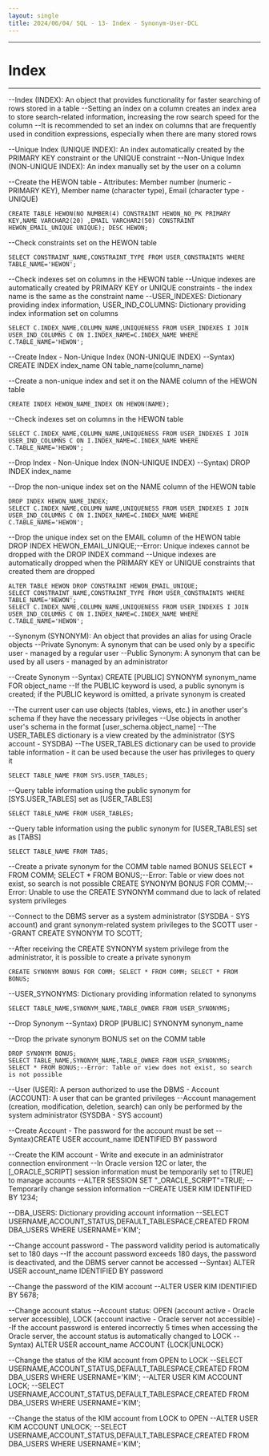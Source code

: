 ```yaml
---
layout: single
title: 2024/06/04/ SQL - 13- Index - Synonym-User-DCL
---
```

---
# Index
---
--Index (INDEX): An object that provides functionality for faster searching of rows stored in a table 
--Setting an index on a column creates an index area to store search-related information, increasing the row search speed for the column 
--It is recommended to set an index on columns that are frequently used in condition expressions, especially when there are many stored rows

--Unique Index (UNIQUE INDEX): An index automatically created by the PRIMARY KEY constraint or the UNIQUE constraint 
--Non-Unique Index (NON-UNIQUE INDEX): An index manually set by the user on a column

--Create the HEWON table - Attributes: Member number (numeric - PRIMARY KEY), Member name (character type), Email (character type - UNIQUE)
```
CREATE TABLE HEWON(NO NUMBER(4) CONSTRAINT HEWON_NO_PK PRIMARY KEY,NAME VARCHAR2(20) ,EMAIL VARCHAR2(50) CONSTRAINT HEWON_EMAIL_UNIQUE UNIQUE); DESC HEWON;
```

--Check constraints set on the HEWON table 
```
SELECT CONSTRAINT_NAME,CONSTRAINT_TYPE FROM USER_CONSTRAINTS WHERE TABLE_NAME='HEWON';
```

--Check indexes set on columns in the HEWON table 
--Unique indexes are automatically created by PRIMARY KEY or UNIQUE constraints - the index name is the same as the constraint name 
--USER_INDEXES: Dictionary providing index information, USER_IND_COLUMNS: Dictionary providing index information set on columns 
```
SELECT C.INDEX_NAME,COLUMN_NAME,UNIQUENESS FROM USER_INDEXES I JOIN USER_IND_COLUMNS C ON I.INDEX_NAME=C.INDEX_NAME WHERE C.TABLE_NAME='HEWON';
```

--Create Index - Non-Unique Index (NON-UNIQUE INDEX) 
--Syntax) CREATE INDEX index_name ON table_name(column_name)

--Create a non-unique index and set it on the NAME column of the HEWON table 
```
CREATE INDEX HEWON_NAME_INDEX ON HEWON(NAME);
```

--Check indexes set on columns in the HEWON table
```
SELECT C.INDEX_NAME,COLUMN_NAME,UNIQUENESS FROM USER_INDEXES I JOIN USER_IND_COLUMNS C ON I.INDEX_NAME=C.INDEX_NAME WHERE C.TABLE_NAME='HEWON';
```

--Drop Index - Non-Unique Index (NON-UNIQUE INDEX)
--Syntax) DROP INDEX index_name

--Drop the non-unique index set on the NAME column of the HEWON table
```
DROP INDEX HEWON_NAME_INDEX; 
SELECT C.INDEX_NAME,COLUMN_NAME,UNIQUENESS FROM USER_INDEXES I JOIN USER_IND_COLUMNS C ON I.INDEX_NAME=C.INDEX_NAME WHERE C.TABLE_NAME='HEWON';
```

--Drop the unique index set on the EMAIL column of the HEWON table 
DROP INDEX HEWON_EMAIL_UNIQUE;--Error: Unique indexes cannot be dropped with the DROP INDEX command 
--Unique indexes are automatically dropped when the PRIMARY KEY or UNIQUE constraints that created them are dropped
```
ALTER TABLE HEWON DROP CONSTRAINT HEWON_EMAIL_UNIQUE; 
SELECT CONSTRAINT_NAME,CONSTRAINT_TYPE FROM USER_CONSTRAINTS WHERE TABLE_NAME='HEWON';
SELECT C.INDEX_NAME,COLUMN_NAME,UNIQUENESS FROM USER_INDEXES I JOIN USER_IND_COLUMNS C ON I.INDEX_NAME=C.INDEX_NAME WHERE C.TABLE_NAME='HEWON';
```

--Synonym (SYNONYM): An object that provides an alias for using Oracle objects 
--Private Synonym: A synonym that can be used only by a specific user - managed by a regular user 
--Public Synonym: A synonym that can be used by all users - managed by an administrator

--Create Synonym 
--Syntax) CREATE [PUBLIC] SYNONYM synonym_name FOR object_name 
--If the PUBLIC keyword is used, a public synonym is created; if the PUBLIC keyword is omitted, a private synonym is created

--The current user can use objects (tables, views, etc.) in another user's schema if they have the necessary privileges 
--Use objects in another user's schema in the format [user_schema.object_name] 
--The USER_TABLES dictionary is a view created by the administrator (SYS account - SYSDBA) 
--The USER_TABLES dictionary can be used to provide table information - it can be used because the user has privileges to query it 
```
SELECT TABLE_NAME FROM SYS.USER_TABLES; 
```
--Query table information using the public synonym for [SYS.USER_TABLES] set as [USER_TABLES] 
```
SELECT TABLE_NAME FROM USER_TABLES; 
```
--Query table information using the public synonym for [USER_TABLES] set as [TABS] 
```
SELECT TABLE_NAME FROM TABS;
```

--Create a private synonym for the COMM table named BONUS 
SELECT * FROM COMM; SELECT * FROM BONUS;--Error: Table or view does not exist, so search is not possible 
CREATE SYNONYM BONUS FOR COMM;--Error: Unable to use the CREATE SYNONYM command due to lack of related system privileges

--Connect to the DBMS server as a system administrator (SYSDBA - SYS account) and grant synonym-related system privileges to the SCOTT user 
	--GRANT CREATE SYNONYM TO SCOTT;

--After receiving the CREATE SYNONYM system privilege from the administrator, it is possible to create a private synonym 
```
CREATE SYNONYM BONUS FOR COMM; SELECT * FROM COMM; SELECT * FROM BONUS;
```

--USER_SYNONYMS: Dictionary providing information related to synonyms 
```
SELECT TABLE_NAME,SYNONYM_NAME,TABLE_OWNER FROM USER_SYNONYMS;
```

--Drop Synonym --Syntax) DROP [PUBLIC] SYNONYM synonym_name

--Drop the private synonym BONUS set on the COMM table 
```
DROP SYNONYM BONUS; 
SELECT TABLE_NAME,SYNONYM_NAME,TABLE_OWNER FROM USER_SYNONYMS; 
SELECT * FROM BONUS;--Error: Table or view does not exist, so search is not possible
```
--User (USER): A person authorized to use the DBMS - Account (ACCOUNT): A user that can be granted privileges 
--Account management (creation, modification, deletion, search) can only be performed by the system administrator (SYSDBA - SYS account)

--Create Account - The password for the account must be set 
--Syntax)CREATE USER account_name IDENTIFIED BY password

--Create the KIM account - Write and execute in an administrator connection environment 
--In Oracle version 12C or later, the [_ORACLE_SCRIPT] session information must be temporarily set to [TRUE] to manage accounts 
	--ALTER SESSION SET "_ORACLE_SCRIPT"=TRUE;
--Temporarily change session information 
	--CREATE USER KIM IDENTIFIED BY 1234;

--DBA_USERS: Dictionary providing account information 
	--SELECT USERNAME,ACCOUNT_STATUS,DEFAULT_TABLESPACE,CREATED FROM DBA_USERS WHERE USERNAME='KIM';

--Change account password - The password validity period is automatically set to 180 days 
--If the account password exceeds 180 days, the password is deactivated, and the DBMS server cannot be accessed 
--Syntax) ALTER USER account_name IDENTIFIED BY password

--Change the password of the KIM account 
	--ALTER USER KIM IDENTIFIED BY 5678;

--Change account status 
--Account status: OPEN (account active - Oracle server accessible), LOCK (account inactive - Oracle server not accessible) 
--If the account password is entered incorrectly 5 times when accessing the Oracle server, the account status is automatically changed to LOCK 
--Syntax) ALTER USER account_name ACCOUNT {LOCK|UNLOCK}

--Change the status of the KIM account from OPEN to LOCK 
	--SELECT USERNAME,ACCOUNT_STATUS,DEFAULT_TABLESPACE,CREATED FROM DBA_USERS WHERE USERNAME='KIM'; 
	--ALTER USER KIM ACCOUNT LOCK; 
	--SELECT USERNAME,ACCOUNT_STATUS,DEFAULT_TABLESPACE,CREATED FROM DBA_USERS WHERE USERNAME='KIM';

--Change the status of the KIM account from LOCK to OPEN 
	--ALTER USER KIM ACCOUNT UNLOCK; 
	--SELECT USERNAME,ACCOUNT_STATUS,DEFAULT_TABLESPACE,CREATED FROM DBA_USERS WHERE USERNAME='KIM';